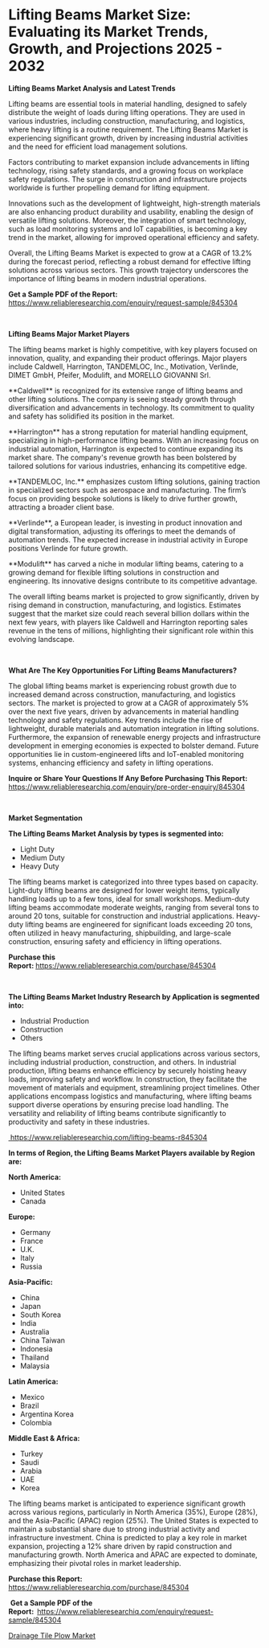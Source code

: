 <p><h1>Lifting Beams Market Size: Evaluating its Market Trends, Growth, and Projections 2025 - 2032</h1></p><p><strong>Lifting Beams Market Analysis and Latest Trends</strong></p>
<p><p>Lifting beams are essential tools in material handling, designed to safely distribute the weight of loads during lifting operations. They are used in various industries, including construction, manufacturing, and logistics, where heavy lifting is a routine requirement. The Lifting Beams Market is experiencing significant growth, driven by increasing industrial activities and the need for efficient load management solutions. </p><p>Factors contributing to market expansion include advancements in lifting technology, rising safety standards, and a growing focus on workplace safety regulations. The surge in construction and infrastructure projects worldwide is further propelling demand for lifting equipment. </p><p>Innovations such as the development of lightweight, high-strength materials are also enhancing product durability and usability, enabling the design of versatile lifting solutions. Moreover, the integration of smart technology, such as load monitoring systems and IoT capabilities, is becoming a key trend in the market, allowing for improved operational efficiency and safety. </p><p>Overall, the Lifting Beams Market is expected to grow at a CAGR of 13.2% during the forecast period, reflecting a robust demand for effective lifting solutions across various sectors. This growth trajectory underscores the importance of lifting beams in modern industrial operations.</p></p>
<p><strong>Get a Sample PDF of the Report:&nbsp;</strong> <a href="https://www.reliableresearchiq.com/enquiry/request-sample/845304?utm_campaign=2042&utm_medium=2&utm_source=Github&utm_content=ia&utm_term=17022025&utm_id=lifting-beams">https://www.reliableresearchiq.com/enquiry/request-sample/845304</a></p>
<p>&nbsp;</p>
<p><strong>Lifting Beams Major Market Players</strong></p>
<p><p>The lifting beams market is highly competitive, with key players focused on innovation, quality, and expanding their product offerings. Major players include Caldwell, Harrington, TANDEMLOC, Inc., Motivation, Verlinde, DIMET GmbH, Pfeifer, Modulift, and MORELLO GIOVANNI Srl.</p><p>**Caldwell** is recognized for its extensive range of lifting beams and other lifting solutions. The company is seeing steady growth through diversification and advancements in technology. Its commitment to quality and safety has solidified its position in the market.</p><p>**Harrington** has a strong reputation for material handling equipment, specializing in high-performance lifting beams. With an increasing focus on industrial automation, Harrington is expected to continue expanding its market share. The company's revenue growth has been bolstered by tailored solutions for various industries, enhancing its competitive edge.</p><p>**TANDEMLOC, Inc.** emphasizes custom lifting solutions, gaining traction in specialized sectors such as aerospace and manufacturing. The firm’s focus on providing bespoke solutions is likely to drive further growth, attracting a broader client base. </p><p>**Verlinde**, a European leader, is investing in product innovation and digital transformation, adjusting its offerings to meet the demands of automation trends. The expected increase in industrial activity in Europe positions Verlinde for future growth.</p><p>**Modulift** has carved a niche in modular lifting beams, catering to a growing demand for flexible lifting solutions in construction and engineering. Its innovative designs contribute to its competitive advantage.</p><p>The overall lifting beams market is projected to grow significantly, driven by rising demand in construction, manufacturing, and logistics. Estimates suggest that the market size could reach several billion dollars within the next few years, with players like Caldwell and Harrington reporting sales revenue in the tens of millions, highlighting their significant role within this evolving landscape.</p></p>
<p>&nbsp;</p>
<p><strong>What Are The Key Opportunities For Lifting Beams Manufacturers?</strong></p>
<p><p>The global lifting beams market is experiencing robust growth due to increased demand across construction, manufacturing, and logistics sectors. The market is projected to grow at a CAGR of approximately 5% over the next five years, driven by advancements in material handling technology and safety regulations. Key trends include the rise of lightweight, durable materials and automation integration in lifting solutions. Furthermore, the expansion of renewable energy projects and infrastructure development in emerging economies is expected to bolster demand. Future opportunities lie in custom-engineered lifts and IoT-enabled monitoring systems, enhancing efficiency and safety in lifting operations.</p></p>
<p><strong>Inquire or Share Your Questions If Any Before Purchasing This Report:</strong> <a href="https://www.reliableresearchiq.com/enquiry/pre-order-enquiry/845304?utm_campaign=2042&utm_medium=2&utm_source=Github&utm_content=ia&utm_term=17022025&utm_id=lifting-beams">https://www.reliableresearchiq.com/enquiry/pre-order-enquiry/845304</a></p>
<p>&nbsp;</p>
<p><strong>Market Segmentation</strong></p>
<p><strong>The Lifting Beams Market Analysis by types is segmented into:</strong></p>
<p><ul><li>Light Duty</li><li>Medium Duty</li><li>Heavy Duty</li></ul></p>
<p><p>The lifting beams market is categorized into three types based on capacity. Light-duty lifting beams are designed for lower weight items, typically handling loads up to a few tons, ideal for small workshops. Medium-duty lifting beams accommodate moderate weights, ranging from several tons to around 20 tons, suitable for construction and industrial applications. Heavy-duty lifting beams are engineered for significant loads exceeding 20 tons, often utilized in heavy manufacturing, shipbuilding, and large-scale construction, ensuring safety and efficiency in lifting operations.</p></p>
<p><strong>Purchase this Report:&nbsp;</strong><a href="https://www.reliableresearchiq.com/purchase/845304?utm_campaign=2042&utm_medium=2&utm_source=Github&utm_content=ia&utm_term=17022025&utm_id=lifting-beams">https://www.reliableresearchiq.com/purchase/845304</a></p>
<p>&nbsp;</p>
<p><strong>The Lifting Beams Market Industry Research by Application is segmented into:</strong></p>
<p><ul><li>Industrial Production</li><li>Construction</li><li>Others</li></ul></p>
<p><p>The lifting beams market serves crucial applications across various sectors, including industrial production, construction, and others. In industrial production, lifting beams enhance efficiency by securely hoisting heavy loads, improving safety and workflow. In construction, they facilitate the movement of materials and equipment, streamlining project timelines. Other applications encompass logistics and manufacturing, where lifting beams support diverse operations by ensuring precise load handling. The versatility and reliability of lifting beams contribute significantly to productivity and safety in these industries.</p></p>
<p><a href="https://www.reliableresearchiq.com/lifting-beams-r845304?utm_campaign=2042&utm_medium=2&utm_source=Github&utm_content=ia&utm_term=17022025&utm_id=lifting-beams">&nbsp;https://www.reliableresearchiq.com/lifting-beams-r845304</a></p>
<p><strong>In terms of Region, the Lifting Beams Market Players available by Region are:</strong></p>
<p>
    <p> <strong> North America: </strong>
        <ul>
            <li>United States</li>
            <li>Canada</li>
        </ul>
        </p> 
    <p> <strong> Europe: </strong>
        <ul>
            <li>Germany</li>
            <li>France</li>
            <li>U.K.</li>
            <li>Italy</li>
            <li>Russia</li>
        </ul>
        </p> 
    <p> <strong> Asia-Pacific: </strong>
        <ul>
            <li>China</li>
            <li>Japan</li>
            <li>South Korea</li>
            <li>India</li>
            <li>Australia</li>
            <li>China Taiwan</li>
            <li>Indonesia</li>
            <li>Thailand</li>
            <li>Malaysia</li>
        </ul>
        </p> 
    <p> <strong> Latin America: </strong>
        <ul>
            <li>Mexico</li>
            <li>Brazil</li>
            <li>Argentina Korea</li>
            <li>Colombia</li>
        </ul>
        </p> 
    <p> <strong> Middle East & Africa: </strong>
        <ul>
            <li>Turkey</li>
            <li>Saudi</li>
            <li>Arabia</li>
            <li>UAE</li>
            <li>Korea</li>
        </ul>
    </p>
    </p>
<p><p>The lifting beams market is anticipated to experience significant growth across various regions, particularly in North America (35%), Europe (28%), and the Asia-Pacific (APAC) region (25%). The United States is expected to maintain a substantial share due to strong industrial activity and infrastructure investment. China is predicted to play a key role in market expansion, projecting a 12% share driven by rapid construction and manufacturing growth. North America and APAC are expected to dominate, emphasizing their pivotal roles in market leadership.</p></p>
<p><strong>Purchase this Report: </strong><a href="https://www.reliableresearchiq.com/purchase/845304?utm_campaign=2042&utm_medium=2&utm_source=Github&utm_content=ia&utm_term=17022025&utm_id=lifting-beams">https://www.reliableresearchiq.com/purchase/845304</a></p>
<p>&nbsp;<strong>Get a Sample PDF of the Report:&nbsp;&nbsp;</strong><a href="https://www.reliableresearchiq.com/enquiry/request-sample/845304?utm_campaign=2042&utm_medium=2&utm_source=Github&utm_content=ia&utm_term=17022025&utm_id=lifting-beams">https://www.reliableresearchiq.com/enquiry/request-sample/845304</a></p>
<p><strong></strong></p>
<p><p><a href="https://github.com/rodinayygacklezi/Market-Research-Report-List-1/blob/main/drainage-tile-plow-market.md?utm_campaign=2042&utm_medium=2&utm_source=Github&utm_content=ia&utm_term=17022025&utm_id=lifting-beams">Drainage Tile Plow Market</a></p></p>